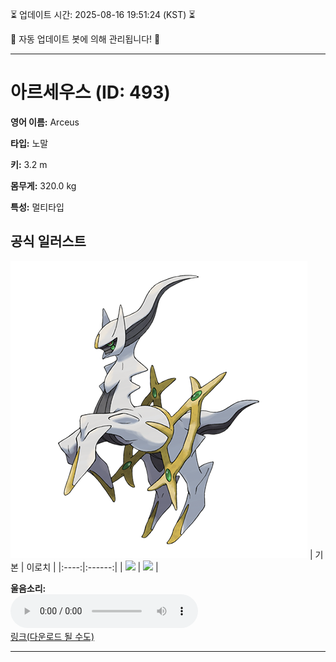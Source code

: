 
⏳ 업데이트 시간: 2025-08-16 19:51:24 (KST) ⏳

🤖 자동 업데이트 봇에 의해 관리됩니다! 🤖

---

# 아르세우스 (ID: 493)
**영어 이름:** Arceus

**타입:** 노말

**키:** 3.2 m

**몸무게:** 320.0 kg

**특성:** 멀티타입

## 공식 일러스트
![](https://raw.githubusercontent.com/PokeAPI/sprites/master/sprites/pokemon/other/official-artwork/493.png)
| 기본 | 이로치 |
|:----:|:------:|
| <img src="http://play.pokemonshowdown.com/sprites/ani/arceus.gif" width="200"> | <img src="http://play.pokemonshowdown.com/sprites/ani-shiny/arceus.gif" width="200"> |

**울음소리:**<br><audio controls src="https://raw.githubusercontent.com/PokeAPI/cries/main/cries/pokemon/latest/493.ogg"></audio><br> [링크(다운로드 될 수도)](https://raw.githubusercontent.com/PokeAPI/cries/main/cries/pokemon/latest/493.ogg)


---
